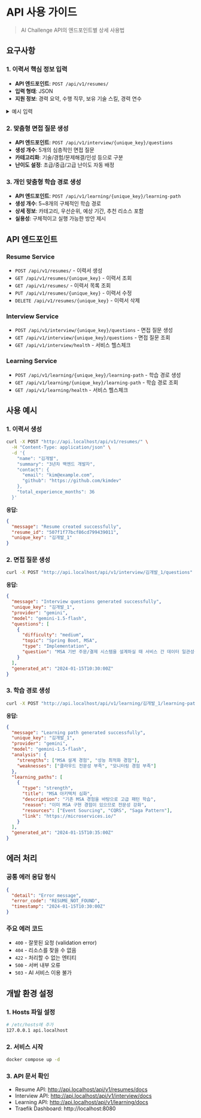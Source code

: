 # API 사용 가이드

> AI Challenge API의 엔드포인트별 상세 사용법

## 요구사항

### 1. 이력서 핵심 정보 입력
- **API 엔드포인트**: `POST /api/v1/resumes/`
- **입력 형태**: JSON
- **지원 정보**: 경력 요약, 수행 직무, 보유 기술 스킬, 경력 연수

<details>
<summary>예시 입력</summary>

```json
{
  "name": "김개발",
  "summary": "3년차 백엔드 개발자로 Spring Boot 기반 마이크로서비스 개발 경험",
  "contact_info": {
    "email": "kim.dev@example.com",
    "github": "https://github.com/kimdev",
    "phone": "010-1234-5678"
  },
  "work_experiences": [
    {
      "company": "테크스타트업",
      "position": "백엔드 개발자",
      "duration": "2022.01 ~ 현재",
      "project_name": "커머스 플랫폼 API 개발",
      "tech_stack": ["Java", "Spring Boot", "MySQL", "Redis", "AWS"],
      "achievements": [
        "MSA 기반 주문/결제 시스템 설계 및 구현",
        "Redis 캐싱으로 API 응답 속도 50% 개선"
      ]
    }
  ],
  "personal_projects": [
    {
      "name": "실시간 채팅 서비스",
      "description": "WebSocket 기반 실시간 채팅 플랫폼",
      "tech_stack": ["Spring Boot", "WebSocket", "PostgreSQL", "Docker"],
      "key_achievements": [
        "동시 접속자 1000명 처리 가능한 채팅 시스템 구현",
        "Docker 컨테이너화로 배포 자동화"
      ]
    }
  ],
  "technical_skills": {
    "programming_languages": ["Java", "Python"],
    "frameworks": ["Spring Boot", "Spring Security"],
    "databases": ["MySQL", "PostgreSQL", "Redis"],
    "cloud_platforms": ["AWS EC2", "AWS RDS"],
    "devops_tools": ["Docker", "GitHub Actions"]
  },
  "total_experience_months": 36
}
```

</details>

### 2. 맞춤형 면접 질문 생성
- **API 엔드포인트**: `POST /api/v1/interview/{unique_key}/questions`
- **생성 개수**: 5개의 심층적인 면접 질문
- **카테고리화**: 기술/경험/문제해결/인성 등으로 구분
- **난이도 설정**: 초급/중급/고급 난이도 자동 배정

### 3. 개인 맞춤형 학습 경로 생성
- **API 엔드포인트**: `POST /api/v1/learning/{unique_key}/learning-path`
- **생성 개수**: 5~8개의 구체적인 학습 경로
- **상세 정보**: 카테고리, 우선순위, 예상 기간, 추천 리소스 포함
- **실용성**: 구체적이고 실행 가능한 방안 제시

## API 엔드포인트

### Resume Service
- `POST /api/v1/resumes/` - 이력서 생성
- `GET /api/v1/resumes/{unique_key}` - 이력서 조회
- `GET /api/v1/resumes/` - 이력서 목록 조회
- `PUT /api/v1/resumes/{unique_key}` - 이력서 수정
- `DELETE /api/v1/resumes/{unique_key}` - 이력서 삭제

### Interview Service
- `POST /api/v1/interview/{unique_key}/questions` - 면접 질문 생성
- `GET /api/v1/interview/{unique_key}/questions` - 면접 질문 조회
- `GET /api/v1/interview/health` - 서비스 헬스체크

### Learning Service
- `POST /api/v1/learning/{unique_key}/learning-path` - 학습 경로 생성
- `GET /api/v1/learning/{unique_key}/learning-path` - 학습 경로 조회
- `GET /api/v1/learning/health` - 서비스 헬스체크

## 사용 예시

### 1. 이력서 생성
```bash
curl -X POST "http://api.localhost/api/v1/resumes/" \
  -H "Content-Type: application/json" \
  -d '{
    "name": "김개발",
    "summary": "3년차 백엔드 개발자",
    "contact": {
      "email": "kim@example.com",
      "github": "https://github.com/kimdev"
    },
    "total_experience_months": 36
  }'
```

**응답:**
```json
{
  "message": "Resume created successfully",
  "resume_id": "507f1f77bcf86cd799439011",
  "unique_key": "김개발_1"
}
```

### 2. 면접 질문 생성
```bash
curl -X POST "http://api.localhost/api/v1/interview/김개발_1/questions"
```

**응답:**
```json
{
  "message": "Interview questions generated successfully",
  "unique_key": "김개발_1",
  "provider": "gemini",
  "model": "gemini-1.5-flash",
  "questions": [
    {
      "difficulty": "medium",
      "topic": "Spring Boot, MSA",
      "type": "Implementation",
      "question": "MSA 기반 주문/결제 시스템을 설계하실 때 서비스 간 데이터 일관성을 어떻게 보장하셨나요?"
    }
  ],
  "generated_at": "2024-01-15T10:30:00Z"
}
```

### 3. 학습 경로 생성
```bash
curl -X POST "http://api.localhost/api/v1/learning/김개발_1/learning-path"
```

**응답:**
```json
{
  "message": "Learning path generated successfully",
  "unique_key": "김개발_1",
  "provider": "gemini",
  "model": "gemini-1.5-flash",
  "analysis": {
    "strengths": ["MSA 설계 경험", "성능 최적화 경험"],
    "weaknesses": ["클라우드 전문성 부족", "모니터링 경험 부족"]
  },
  "learning_paths": [
    {
      "type": "strength",
      "title": "MSA 아키텍처 심화",
      "description": "기존 MSA 경험을 바탕으로 고급 패턴 학습",
      "reason": "이미 MSA 구현 경험이 있으므로 전문성 강화",
      "resources": ["Event Sourcing", "CQRS", "Saga Pattern"],
      "link": "https://microservices.io/"
    }
  ],
  "generated_at": "2024-01-15T10:35:00Z"
}
```

## 에러 처리

### 공통 에러 응답 형식
```json
{
  "detail": "Error message",
  "error_code": "RESUME_NOT_FOUND",
  "timestamp": "2024-01-15T10:30:00Z"
}
```

### 주요 에러 코드
- `400` - 잘못된 요청 (validation error)
- `404` - 리소스를 찾을 수 없음
- `422` - 처리할 수 없는 엔티티
- `500` - 서버 내부 오류
- `503` - AI 서비스 이용 불가

## 개발 환경 설정

### 1. Hosts 파일 설정
```bash
# /etc/hosts에 추가
127.0.0.1 api.localhost
```

### 2. 서비스 시작
```bash
docker compose up -d
```

### 3. API 문서 확인
- Resume API: http://api.localhost/api/v1/resumes/docs
- Interview API: http://api.localhost/api/v1/interview/docs  
- Learning API: http://api.localhost/api/v1/learning/docs
- Traefik Dashboard: http://localhost:8080
